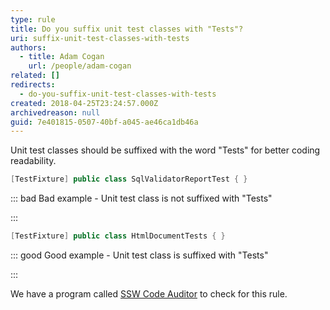 ```yaml
---
type: rule
title: Do you suffix unit test classes with "Tests"?
uri: suffix-unit-test-classes-with-tests
authors:
  - title: Adam Cogan
    url: /people/adam-cogan
related: []
redirects:
  - do-you-suffix-unit-test-classes-with-tests
created: 2018-04-25T23:24:57.000Z
archivedreason: null
guid: 7e401815-0507-40bf-a045-ae46ca1db46a
---
```

Unit test classes should be suffixed with the word "Tests" for better coding readability.

<!--endintro-->

```csharp
[TestFixture] public class SqlValidatorReportTest { }
```

::: bad
Bad example - Unit test class is not suffixed with "Tests"

:::

```csharp
[TestFixture] public class HtmlDocumentTests { }
```

::: good
Good example - Unit test class is suffixed with "Tests"

:::

We have a program called [SSW Code Auditor](https://www.ssw.com.au/ssw/CodeAuditor/) to check for this rule.
